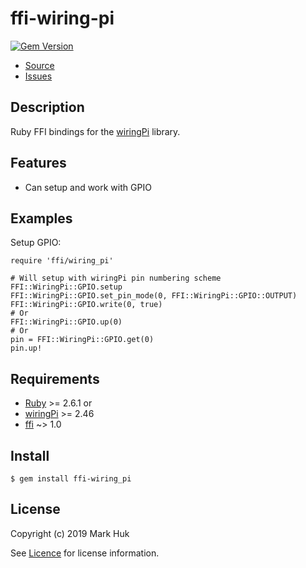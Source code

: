 # ffi-wiring-pi

[![Gem Version](https://badge.fury.io/rb/ffi-wiring_pi.svg)](https://badge.fury.io/rb/ffi-wiring_pi)

* [Source](https://github.com/vimutter/ffi-wiring_pi/)
* [Issues](https://github.com/vimutter/ffi-wiring_pi/issues)

## Description

Ruby FFI bindings for the [wiringPi](http://wiringpi.com) library.

## Features

* Can setup and work with GPIO

## Examples

Setup GPIO:

    require 'ffi/wiring_pi'

    # Will setup with wiringPi pin numbering scheme
    FFI::WiringPi::GPIO.setup
    FFI::WiringPi::GPIO.set_pin_mode(0, FFI::WiringPi::GPIO::OUTPUT)
    FFI::WiringPi::GPIO.write(0, true)
    # Or
    FFI::WiringPi::GPIO.up(0)
    # Or
    pin = FFI::WiringPi::GPIO.get(0)
    pin.up!

## Requirements

* [Ruby](http://ruby-lang.org/) >= 2.6.1 or
* [wiringPi](http://wiringpi.com/download-and-install/) >= 2.46
* [ffi](http://github.com/ffi/ffi) ~> 1.0

## Install

    $ gem install ffi-wiring_pi

## License

Copyright (c) 2019 Mark Huk

See [Licence](LICENSE.txt) for license information.

